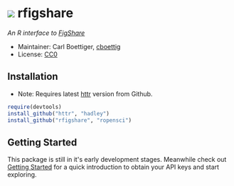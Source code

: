 ![](http://farm9.staticflickr.com/8180/7950489358_ea902bdaae_o.png) rfigshare 
=============================================================================

*An R interface to [FigShare](http://figshare.com)*

* Maintainer: Carl Boettiger, [cboettig](https://github.com/cboettig)
* License: [CC0](http://creativecommons.org/publicdomain/zero/1.0/)

Installation
------------

* Note: Requires latest [httr](https://github.com/hadley/httr) version from Github.

```r
require(devtools)
install_github("httr", "hadley")
install_github("rfigshare", "ropensci")
```

Getting Started
---------------

This package is still in it's early development stages.  Meanwhile check out [Getting Started](https://github.com/ropensci/rfigshare/blob/master/inst/doc/getting_started.md) for a quick introduction to obtain your API keys and start exploring.  

